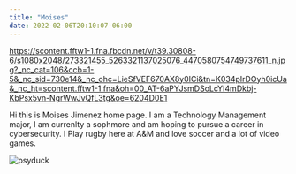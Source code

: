 ```yaml
---
title: "Moises"
date: 2022-02-06T20:10:07-06:00
---
```


https://scontent.fftw1-1.fna.fbcdn.net/v/t39.30808-6/s1080x2048/273321455_5263321137025076_4470580754749737611_n.jpg?_nc_cat=106&ccb=1-5&_nc_sid=730e14&_nc_ohc=LieSfVEF670AX8y0ICi&tn=K034pIrDOyh0icUa&_nc_ht=scontent.fftw1-1.fna&oh=00_AT-6aPYJsmDSoLcYI4mDkbj-KbPsx5vn-NgrWwJvQfL3tg&oe=6204D0E1

 Hi this is Moises Jimenez home page. I am a Technology Management major, I am currenlty a sophmore and am hoping to pursue a career in cybersecurity. I Play rugby here at A&M and love soccer and a lot of video games. 

![psyduck](https://www.nicepng.com/png/detail/230-2306200_psyduck-from-the-official-artwork-set-for-psyduck.png)

